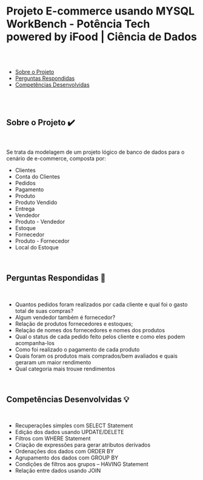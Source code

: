 <a id='ancora'></a>
# Projeto E-commerce usando MYSQL WorkBench - Potência Tech powered by iFood | Ciência de Dados

<br><br>

- [Sobre o Projeto](#ancora1) <br>
- [Perguntas Respondidas](#ancora2) <br>
- [Competências Desenvolvidas](#ancora3)

<br><br>

<a id="ancora1"></a>
## Sobre o Projeto ✔️

<br>

Se trata da modelagem de um projeto lógico de banco de dados para o cenário de e-commerce, composta por:

* Clientes
* Conta do Clientes
* Pedidos
* Pagamento
* Produto
* Produto Vendido
* Entrega
* Vendedor
* Produto - Vendedor
* Estoque
* Fornecedor
* Produto - Fornecedor
* Local do Estoque

<br>

<a id="ancora2"></a>
## Perguntas Respondidas 📝

<br>

* Quantos pedidos foram realizados por cada cliente e qual foi o gasto total de suas compras?
* Algum vendedor também é fornecedor?
* Relação de produtos fornecedores e estoques;
* Relação de nomes dos fornecedores e nomes dos produtos
* Qual o status de cada pedido feito pelos cliente e como eles podem acompanha-los
* Como foi realizado o pagamento de cada produto
* Quais foram os produtos mais comprados/bem avaliados e quais geraram um maior rendimento
* Qual categoria mais trouxe rendimentos

<br>

<a id="ancora3"></a>
## Competências Desenvolvidas 💡

<br>

* Recuperações simples com SELECT Statement
* Edição dos dados usando UPDATE/DELETE
* Filtros com WHERE Statement
* Criação de expressões para gerar atributos derivados
* Ordenações dos dados com ORDER BY
* Agrupamento dos dados com GROUP BY
* Condições de filtros aos grupos – HAVING Statement
* Relação entre dados usando JOIN

<br>
